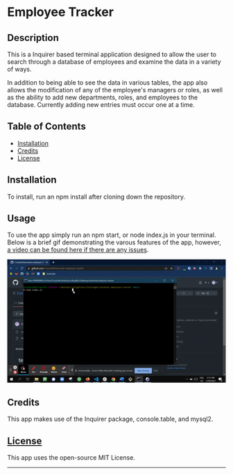 # Employee Tracker 

## Description 

This is a Inquirer based terminal application designed to allow the user to search through a database of employees and examine the data in a variety of ways.

In addition to being able to see the data in various tables, the app also allows the modification of any of the employee's managers or roles, as well as the ability to add new departments, roles, and employees to the database. Currently adding new entries must occur one at a time. 


## Table of Contents


* [Installation](#installation)
* [Credits](#credits)
* [License](#license)

## Installation

To install, run an npm install after cloning down the repository. 

## Usage 

To use the app simply run an npm start, or node index.js in your terminal. Below is a brief gif demonstrating the varous features of the app, however, [a video can be found here if there are any issues](https://drive.google.com/file/d/1SkXCRIzpKHYRVWYMDTNbMEccb2otjDi1/view). 

![walkthrough of app's features](./assets/images/demo-gif.gif)

## Credits

This app makes use of the Inquirer package, console.table, and mysql2.

## [License](./LICENSE)
This app uses the open-source MIT License.

---